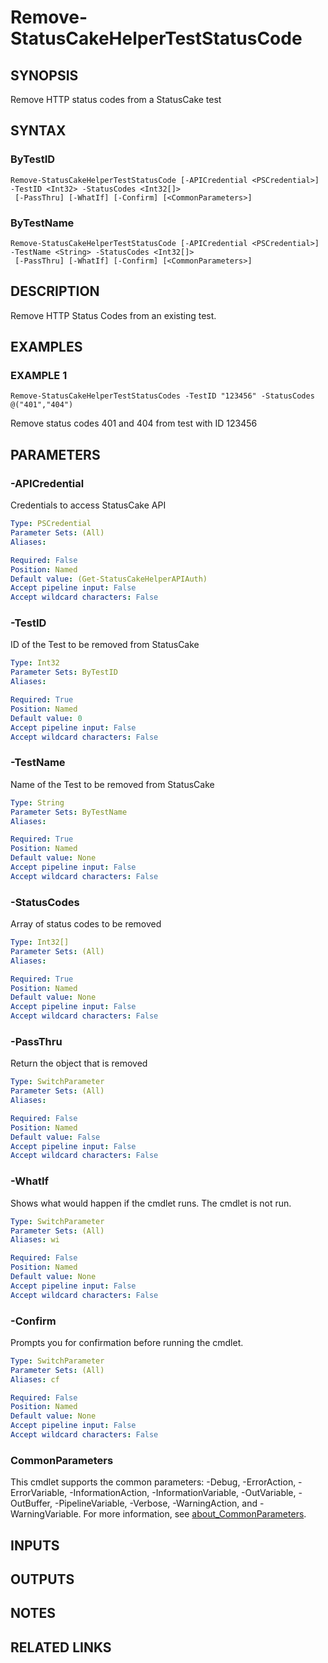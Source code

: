 # Remove-StatusCakeHelperTestStatusCode

## SYNOPSIS
Remove HTTP status codes from a StatusCake test

## SYNTAX

### ByTestID
```
Remove-StatusCakeHelperTestStatusCode [-APICredential <PSCredential>] -TestID <Int32> -StatusCodes <Int32[]>
 [-PassThru] [-WhatIf] [-Confirm] [<CommonParameters>]
```

### ByTestName
```
Remove-StatusCakeHelperTestStatusCode [-APICredential <PSCredential>] -TestName <String> -StatusCodes <Int32[]>
 [-PassThru] [-WhatIf] [-Confirm] [<CommonParameters>]
```

## DESCRIPTION
Remove HTTP Status Codes from an existing test.

## EXAMPLES

### EXAMPLE 1
```
Remove-StatusCakeHelperTestStatusCodes -TestID "123456" -StatusCodes @("401","404")
```

Remove status codes 401 and 404 from test with ID 123456

## PARAMETERS

### -APICredential
Credentials to access StatusCake API

```yaml
Type: PSCredential
Parameter Sets: (All)
Aliases:

Required: False
Position: Named
Default value: (Get-StatusCakeHelperAPIAuth)
Accept pipeline input: False
Accept wildcard characters: False
```

### -TestID
ID of the Test to be removed from StatusCake

```yaml
Type: Int32
Parameter Sets: ByTestID
Aliases:

Required: True
Position: Named
Default value: 0
Accept pipeline input: False
Accept wildcard characters: False
```

### -TestName
Name of the Test to be removed from StatusCake

```yaml
Type: String
Parameter Sets: ByTestName
Aliases:

Required: True
Position: Named
Default value: None
Accept pipeline input: False
Accept wildcard characters: False
```

### -StatusCodes
Array of status codes to be removed

```yaml
Type: Int32[]
Parameter Sets: (All)
Aliases:

Required: True
Position: Named
Default value: None
Accept pipeline input: False
Accept wildcard characters: False
```

### -PassThru
Return the object that is removed

```yaml
Type: SwitchParameter
Parameter Sets: (All)
Aliases:

Required: False
Position: Named
Default value: False
Accept pipeline input: False
Accept wildcard characters: False
```

### -WhatIf
Shows what would happen if the cmdlet runs.
The cmdlet is not run.

```yaml
Type: SwitchParameter
Parameter Sets: (All)
Aliases: wi

Required: False
Position: Named
Default value: None
Accept pipeline input: False
Accept wildcard characters: False
```

### -Confirm
Prompts you for confirmation before running the cmdlet.

```yaml
Type: SwitchParameter
Parameter Sets: (All)
Aliases: cf

Required: False
Position: Named
Default value: None
Accept pipeline input: False
Accept wildcard characters: False
```

### CommonParameters
This cmdlet supports the common parameters: -Debug, -ErrorAction, -ErrorVariable, -InformationAction, -InformationVariable, -OutVariable, -OutBuffer, -PipelineVariable, -Verbose, -WarningAction, and -WarningVariable. For more information, see [about_CommonParameters](http://go.microsoft.com/fwlink/?LinkID=113216).

## INPUTS

## OUTPUTS

## NOTES

## RELATED LINKS
